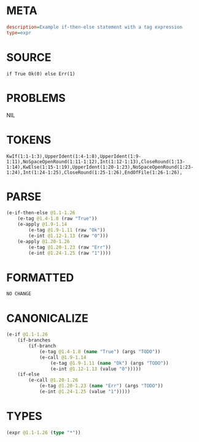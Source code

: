 # META
~~~ini
description=Example if-then-else statement with a tag expression
type=expr
~~~
# SOURCE
~~~roc
if True Ok(0) else Err(1)
~~~
# PROBLEMS
NIL
# TOKENS
~~~zig
KwIf(1:1-1:3),UpperIdent(1:4-1:8),UpperIdent(1:9-1:11),NoSpaceOpenRound(1:11-1:12),Int(1:12-1:13),CloseRound(1:13-1:14),KwElse(1:15-1:19),UpperIdent(1:20-1:23),NoSpaceOpenRound(1:23-1:24),Int(1:24-1:25),CloseRound(1:25-1:26),EndOfFile(1:26-1:26),
~~~
# PARSE
~~~clojure
(e-if-then-else @1.1-1.26
	(e-tag @1.4-1.8 (raw "True"))
	(e-apply @1.9-1.14
		(e-tag @1.9-1.11 (raw "Ok"))
		(e-int @1.12-1.13 (raw "0")))
	(e-apply @1.20-1.26
		(e-tag @1.20-1.23 (raw "Err"))
		(e-int @1.24-1.25 (raw "1"))))
~~~
# FORMATTED
~~~roc
NO CHANGE
~~~
# CANONICALIZE
~~~clojure
(e-if @1.1-1.26
	(if-branches
		(if-branch
			(e-tag @1.4-1.8 (name "True") (args "TODO"))
			(e-call @1.9-1.14
				(e-tag @1.9-1.11 (name "Ok") (args "TODO"))
				(e-int @1.12-1.13 (value "0")))))
	(if-else
		(e-call @1.20-1.26
			(e-tag @1.20-1.23 (name "Err") (args "TODO"))
			(e-int @1.24-1.25 (value "1")))))
~~~
# TYPES
~~~clojure
(expr @1.1-1.26 (type "*"))
~~~
